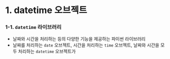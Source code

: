 # **1. datetime 오브젝트**
### **1-1. ```datetime``` 라이브러리**
- 날짜와 시간을 처리하는 등의 다양한 기능을 제공하는 파이썬 라이브러리
- 날짜를 처리하는 ```date``` 오브젝트, 시간을 처리하는 ```time``` 오브젝트, 날짜와 시간을 모두 처리하는 ```datetime``` 오브젝트가 
